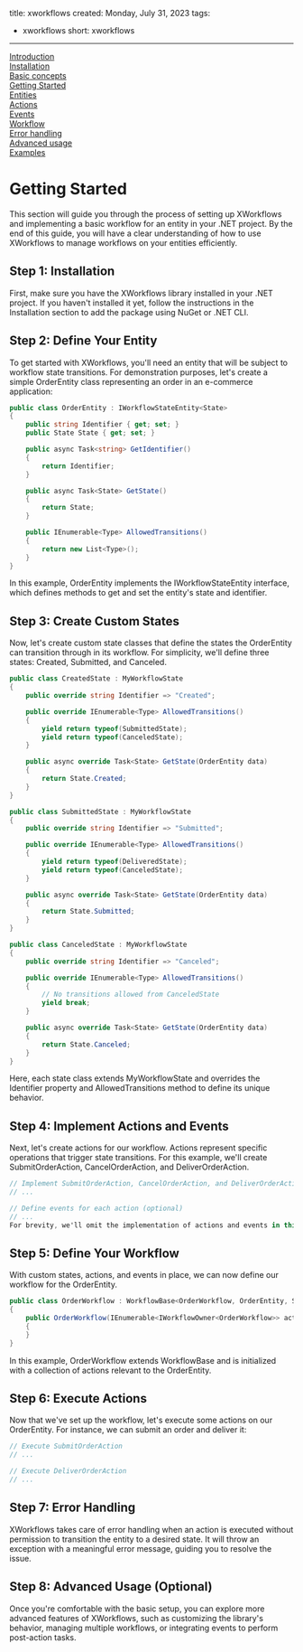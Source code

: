 title: xworkflows
created: Monday, July 31, 2023
tags:
  - xworkflows
short: xworkflows
---
<a href="index.html">Introduction</a><br>
<a href="installation.html">Installation</a><br>
<a href="basic.html">Basic concepts</a><br>
<a href="starting.html">Getting Started</a><br>
<a href="entities.html">Entities</a><br>
<a href="actions.html">Actions</a><br>
<a href="events.html">Events</a><br>
<a href="workflow.html">Workflow</a><br>
<a href="errors.html">Error handling</a><br>
<a href="advanced.html">Advanced usage</a><br>
<a href="examples.html">Examples</a><br>

# Getting Started
This section will guide you through the process of setting up XWorkflows and implementing a basic workflow for an entity in your .NET project. By the end of this guide, you will have a clear understanding of how to use XWorkflows to manage workflows on your entities efficiently.

## Step 1: Installation
First, make sure you have the XWorkflows library installed in your .NET project. If you haven't installed it yet, follow the instructions in the Installation section to add the package using NuGet or .NET CLI.

## Step 2: Define Your Entity
To get started with XWorkflows, you'll need an entity that will be subject to workflow state transitions. For demonstration purposes, let's create a simple OrderEntity class representing an order in an e-commerce application:

```csharp
public class OrderEntity : IWorkflowStateEntity<State>
{
    public string Identifier { get; set; }
    public State State { get; set; }

    public async Task<string> GetIdentifier()
    {
        return Identifier;
    }

    public async Task<State> GetState()
    {
        return State;
    }

    public IEnumerable<Type> AllowedTransitions()
    {
        return new List<Type>();
    }
}
```
In this example, OrderEntity implements the IWorkflowStateEntity<State> interface, which defines methods to get and set the entity's state and identifier.

## Step 3: Create Custom States
Now, let's create custom state classes that define the states the OrderEntity can transition through in its workflow. For simplicity, we'll define three states: Created, Submitted, and Canceled.

```csharp
public class CreatedState : MyWorkflowState
{
    public override string Identifier => "Created";

    public override IEnumerable<Type> AllowedTransitions()
    {
        yield return typeof(SubmittedState);
        yield return typeof(CanceledState);
    }

    public async override Task<State> GetState(OrderEntity data)
    {
        return State.Created;
    }
}

public class SubmittedState : MyWorkflowState
{
    public override string Identifier => "Submitted";

    public override IEnumerable<Type> AllowedTransitions()
    {
        yield return typeof(DeliveredState);
        yield return typeof(CanceledState);
    }

    public async override Task<State> GetState(OrderEntity data)
    {
        return State.Submitted;
    }
}

public class CanceledState : MyWorkflowState
{
    public override string Identifier => "Canceled";

    public override IEnumerable<Type> AllowedTransitions()
    {
        // No transitions allowed from CanceledState
        yield break;
    }

    public async override Task<State> GetState(OrderEntity data)
    {
        return State.Canceled;
    }
}
```
Here, each state class extends MyWorkflowState and overrides the Identifier property and AllowedTransitions method to define its unique behavior.

## Step 4: Implement Actions and Events
Next, let's create actions for our workflow. Actions represent specific operations that trigger state transitions. For this example, we'll create SubmitOrderAction, CancelOrderAction, and DeliverOrderAction.

```csharp
// Implement SubmitOrderAction, CancelOrderAction, and DeliverOrderAction classes
// ...

// Define events for each action (optional)
// ...
For brevity, we'll omit the implementation of actions and events in this example.
```

## Step 5: Define Your Workflow
With custom states, actions, and events in place, we can now define our workflow for the OrderEntity.

```csharp
public class OrderWorkflow : WorkflowBase<OrderWorkflow, OrderEntity, State>
{
    public OrderWorkflow(IEnumerable<IWorkflowOwner<OrderWorkflow>> actions) : base(actions)
    {
    }
}
```
In this example, OrderWorkflow extends WorkflowBase and is initialized with a collection of actions relevant to the OrderEntity.

## Step 6: Execute Actions
Now that we've set up the workflow, let's execute some actions on our OrderEntity. For instance, we can submit an order and deliver it:

```csharp
// Execute SubmitOrderAction
// ...

// Execute DeliverOrderAction
// ...
```

## Step 7: Error Handling
XWorkflows takes care of error handling when an action is executed without permission to transition the entity to a desired state. It will throw an exception with a meaningful error message, guiding you to resolve the issue.

## Step 8: Advanced Usage (Optional)
Once you're comfortable with the basic setup, you can explore more advanced features of XWorkflows, such as customizing the library's behavior, managing multiple workflows, or integrating events to perform post-action tasks.